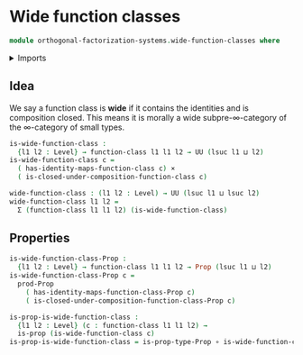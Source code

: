 # Wide function classes

```agda
module orthogonal-factorization-systems.wide-function-classes where
```

<details><summary>Imports</summary>

```agda
open import foundation.cartesian-product-types
open import foundation.dependent-pair-types
open import foundation.function-types
open import foundation.propositions
open import foundation.universe-levels

open import orthogonal-factorization-systems.function-classes
```

</details>

## Idea

We say a function class is **wide** if it contains the identities and is
composition closed. This means it is morally a wide subpre-∞-category of the
∞-category of small types.

```agda
is-wide-function-class :
  {l1 l2 : Level} → function-class l1 l1 l2 → UU (lsuc l1 ⊔ l2)
is-wide-function-class c =
  ( has-identity-maps-function-class c) ×
  ( is-closed-under-composition-function-class c)

wide-function-class : (l1 l2 : Level) → UU (lsuc l1 ⊔ lsuc l2)
wide-function-class l1 l2 =
  Σ (function-class l1 l1 l2) (is-wide-function-class)
```

## Properties

```agda
is-wide-function-class-Prop :
  {l1 l2 : Level} → function-class l1 l1 l2 → Prop (lsuc l1 ⊔ l2)
is-wide-function-class-Prop c =
  prod-Prop
    ( has-identity-maps-function-class-Prop c)
    ( is-closed-under-composition-function-class-Prop c)

is-prop-is-wide-function-class :
  {l1 l2 : Level} (c : function-class l1 l1 l2) →
  is-prop (is-wide-function-class c)
is-prop-is-wide-function-class = is-prop-type-Prop ∘ is-wide-function-class-Prop
```
